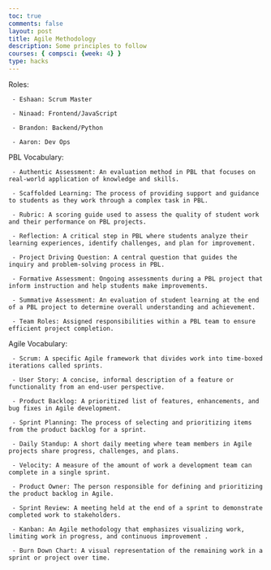 ```yaml
---
toc: true
comments: false
layout: post
title: Agile Methodology
description: Some principles to follow
courses: { compsci: {week: 4} }
type: hacks
---
```


Roles:

     - Eshaan: Scrum Master
  
     - Ninaad: Frontend/JavaScript
 
     - Brandon: Backend/Python
 
     - Aaron: Dev Ops

PBL Vocabulary:

     - Authentic Assessment: An evaluation method in PBL that focuses on real-world application of knowledge and skills.
 
     - Scaffolded Learning: The process of providing support and guidance to students as they work through a complex task in PBL.
 
     - Rubric: A scoring guide used to assess the quality of student work and their performance on PBL projects.
 
     - Reflection: A critical step in PBL where students analyze their learning experiences, identify challenges, and plan for improvement.
 
     - Project Driving Question: A central question that guides the inquiry and problem-solving process in PBL.
 
     - Formative Assessment: Ongoing assessments during a PBL project that inform instruction and help students make improvements.
 
     - Summative Assessment: An evaluation of student learning at the end of a PBL project to determine overall understanding and achievement.
 
     - Team Roles: Assigned responsibilities within a PBL team to ensure efficient project completion.
 
Agile Vocabulary:

     - Scrum: A specific Agile framework that divides work into time-boxed iterations called sprints.
 
     - User Story: A concise, informal description of a feature or functionality from an end-user perspective.
 
     - Product Backlog: A prioritized list of features, enhancements, and bug fixes in Agile development.
 
     - Sprint Planning: The process of selecting and prioritizing items from the product backlog for a sprint.
 
     - Daily Standup: A short daily meeting where team members in Agile projects share progress, challenges, and plans.
 
     - Velocity: A measure of the amount of work a development team can complete in a single sprint.
 
     - Product Owner: The person responsible for defining and prioritizing the product backlog in Agile.
 
     - Sprint Review: A meeting held at the end of a sprint to demonstrate completed work to stakeholders.
 
     - Kanban: An Agile methodology that emphasizes visualizing work, limiting work in progress, and continuous improvement .

     - Burn Down Chart: A visual representation of the remaining work in a sprint or project over time.